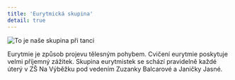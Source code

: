 ```yaml
---
title: 'Eurytmická skupina'
detail: true
---
```


![To je naše skupina při tanci](/images/Eurytmie.jpg)

Eurytmie je způsob projevu tělesným pohybem. Cvičení eurytmie poskytuje velmi příjemný zážitek. Skupina eurytmistek se schází pravidelně každé úterý v ZŠ Na Výběžku pod vedením Zuzanky Balcarové a Janičky Jasné.

